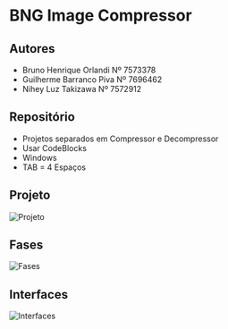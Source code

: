 ﻿BNG Image Compressor
=====================

Autores
-----------
- Bruno Henrique Orlandi		Nº 7573378
- Guilherme Barranco Piva		Nº 7696462
- Nihey Luz Takizawa			Nº 7572912


Repositório
-------------

- Projetos separados em Compressor e Decompressor
- Usar CodeBlocks
- Windows
- TAB = 4 Espaços

Projeto
---------
![Projeto](https://dl.dropboxusercontent.com/s/k9ydolezy7dji1g/Projeto.png "Projeto")

Fases
-----------
![Fases](https://dl.dropboxusercontent.com/s/45drnqtaojjqqei/Fases.png "Fases")

Interfaces
-----------
![Interfaces](https://dl.dropboxusercontent.com/s/46r2wf276wl3mam/Interfaces.png "Interfaces")

